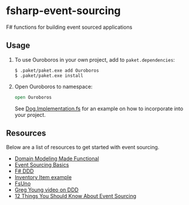 # fsharp-event-sourcing
F# functions for building event sourced applications

## Usage
1) To use Ouroboros in your own project, add to `paket.dependencies`:
    ```
    $ .paket/paket.exe add Ouroboros
    $ .paket/paket.exe install
    ```
2) Open Ouroboros to namespace:
    ```fsharp
    open Ouroboros
    ```
    See [Dog.Implementation.fs](./src/Tests/Dog.Implementation.fs) for an example on how to
    incorporate into your project.

## Resources
Below are a list of resources to get started with event sourcing.
- [Domain Modeling Made Functional](https://pragprog.com/book/swdddf/domain-modeling-made-functional)
- [Event Sourcing Basics](https://eventstore.org/docs/event-sourcing-basics/index.html)
- [F# DDD](http://gorodinski.com/blog/2013/02/17/domain-driven-design-with-fsharp-and-eventstore/)
- [Inventory Item example](https://github.com/eulerfx/DDDInventoryItemFSharp)
- [FsUno](https://github.com/thinkbeforecoding/FsUno/blob/master/FsUno/Game.fs)
- [Greg Young video on DDD](https://youtu.be/LDW0QWie21s)
- [12 Things You Should Know About Event Sourcing](http://blog.leifbattermann.de/2017/04/21/12-things-you-should-know-about-event-sourcing/)
